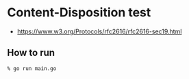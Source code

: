 # Content-Disposition test

- https://www.w3.org/Protocols/rfc2616/rfc2616-sec19.html

## How to run

```
% go run main.go
```
